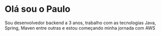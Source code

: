 
# Olá sou o Paulo

Sou desenvolvedor backend a 3 anos, trabalho com as tecnologias Java, Spring, Maven entre outras e estou começando minha jornada com AWS